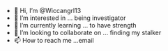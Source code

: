 - 👋 Hi, I’m @Wiccangrl13
- 👀 I’m interested in ... being investigator 
- 🌱 I’m currently learning ... to have strength 
- 💞️ I’m looking to collaborate on ... finding my stalker
- 📫 How to reach me ...email

<!---
Wiccangrl13/Wiccangrl13 is a ✨ special ✨ repository because its `README.md` (this file) appears on your GitHub profile.
You can click the Preview link to take a look at your changes.
--->
